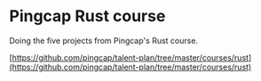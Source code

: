 # Pingcap Rust course

Doing the five projects from Pingcap's Rust course.

[https://github.com/pingcap/talent-plan/tree/master/courses/rust](https://github.com/pingcap/talent-plan/tree/master/courses/rust)
